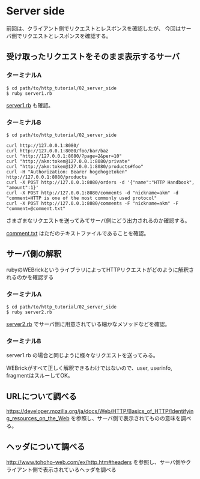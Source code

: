 # Server side

前回は、クライアント側でリクエストとレスポンスを確認したが、
今回はサーバ側でリクエストとレスポンスを確認する。

## 受け取ったリクエストをそのまま表示するサーバ

### ターミナルA

```
$ cd path/to/http_tutorial/02_server_side
$ ruby server1.rb
```

[server1.rb](server1.rb) も確認。


### ターミナルB

```
$ cd path/to/http_tutorial/02_server_side
```

```
curl http://127.0.0.1:8080/
curl http://127.0.0.1:8080/foo/bar/baz
curl "http://127.0.0.1:8080/?page=2&per=10"
curl "http://akm:token@127.0.0.1:8080/private"
curl "http://akm:token@127.0.0.1:8080/products#foo"
curl -H "Authorization: Bearer hogehogetoken" http://127.0.0.1:8080/products
curl -X POST http://127.0.0.1:8080/orders -d '{"name":"HTTP Handbook", "amount":1}'
curl -X POST http://127.0.0.1:8080/comments -d "nickname=akm" -d "comment=HTTP is one of the most commonly used protocol"
curl -X POST http://127.0.0.1:8080/comments -F "nickname=akm" -F "comment=@comment.txt"
```

さまざまなリクエストを送ってみてサーバ側にどう出力されるのか確認する。

[comment.txt](comment.txt) はただのテキストファイルであることを確認。


## サーバ側の解釈

rubyのWEBrickというライブラリによってHTTPリクエストがどのように解釈されるのかを確認する

### ターミナルA

```
$ cd path/to/http_tutorial/02_server_side
$ ruby server2.rb
```

[server2.rb](server2.rb) でサーバ側に用意されている細かなメソッドなどを確認。

### ターミナルB

server1.rb の場合と同じように様々なリクエストを送ってみる。

WEBrickがすべて正しく解釈できるわけではないので、user, userinfo, fragmentはスルーしてOK。


## URLについて調べる

https://developer.mozilla.org/ja/docs/Web/HTTP/Basics_of_HTTP/Identifying_resources_on_the_Web を参照し、サーバ側で表示されてものの意味を調べる。

## ヘッダについて調べる

http://www.tohoho-web.com/ex/http.htm#headers を参照し、サーバ側やクライアント側で表示されているヘッダを調べる
